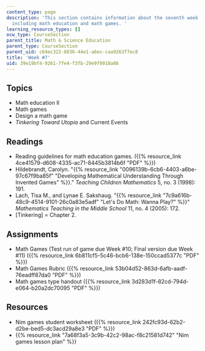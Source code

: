 ```yaml
---
content_type: page
description: 'This section contains information about the seventh week of the course,
  including math education and math games. '
learning_resource_types: []
ocw_type: CourseSection
parent_title: Math & Science Education
parent_type: CourseSection
parent_uid: c64ec322-8836-44e1-a6ec-caa9263f7ec8
title: 'Week #7'
uid: 39e19bf4-9261-7fe4-f3fb-29e9f0918a86
---
```


Topics
------

*   Math education II
*   Math games
*   Design a math game
*   _Tinkering Toward Utopia_ and Current Events

Readings
--------

*   Reading guidelines for math education games. ({{% resource_link 4ce41579-d608-4335-ac71-8445b3814b6f "PDF" %}})
*   Hildebrandt, Carolyn. "{{% resource_link "0096139b-6cb6-4403-a6be-97c67f9ba85f" "Developing Mathematical Understanding Through Invented Games" %}}." _Teaching Children Mathematics_ 5, no. 3 (1998): 191.
*   Lach, Tisa M., and Lynae E. Sakshaug. "{{% resource_link "7c9a616b-48c9-4514-9101-26c0a83e5adf" "Let's Do Math: Wanna Play?" %}}" _Mathematics Teaching in the Middle School_ 11, no. 4 (2005): 172.
*   \[Tinkering\] = Chapter 2.

Assignments
-----------

*   Math Games (Test run of game due Week #10; Final version due Week #11) ({{% resource_link 6b811cf5-5c46-bcb6-138e-150ccad5377c "PDF" %}})
*   Math Games Rubric ({{% resource_link 53b04d52-863d-6afb-aadf-76eadff87da0 "PDF" %}})
*   Math games type handout ({{% resource_link 3d283d1f-82cd-794d-e064-b20a2dc70095 "PDF" %}})

Resources
---------

*   Nim games student worksheet ({{% resource_link 242fc93d-62b2-d2be-bed5-dc3acd29a8e3 "PDF" %}})
*   {{% resource_link "7a68f3a5-3c9b-42c2-98ac-f8c21581d742" "Nim games lesson plan" %}}